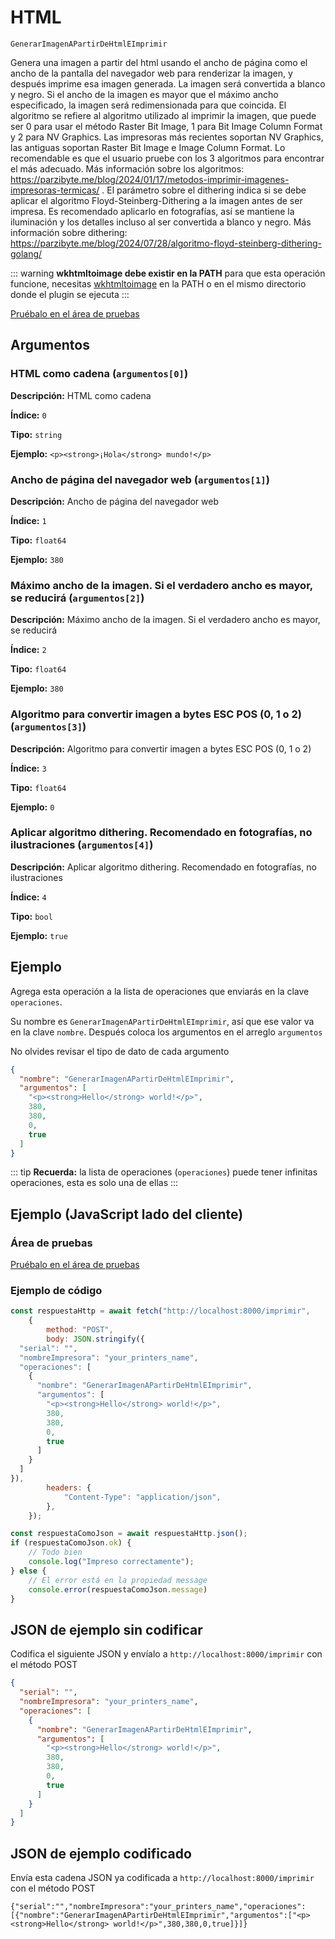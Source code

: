 # HTML

`GenerarImagenAPartirDeHtmlEImprimir`

Genera una imagen a partir del html usando el ancho de página como el ancho de la pantalla del navegador web para renderizar la imagen, y después imprime esa imagen generada. La imagen será convertida a blanco y negro. Si el ancho de la imagen es mayor que el máximo ancho especificado, la imagen será redimensionada para que coincida. El algoritmo se refiere al algoritmo utilizado al imprimir la imagen, que puede ser 0 para usar el método Raster Bit Image, 1 para Bit Image Column Format y 2 para NV Graphics. Las impresoras más recientes soportan NV Graphics, las antiguas soportan Raster Bit Image e Image Column Format. Lo recomendable es que el usuario pruebe con los 3 algoritmos para encontrar el más adecuado. Más información sobre los algoritmos: https://parzibyte.me/blog/2024/01/17/metodos-imprimir-imagenes-impresoras-termicas/ . El parámetro sobre el dithering indica si se debe aplicar el algoritmo Floyd-Steinberg-Dithering a la imagen antes de ser impresa. Es recomendado aplicarlo en fotografías, así se mantiene la iluminación y los detalles incluso al ser convertida a blanco y negro. Más información sobre dithering: https://parzibyte.me/blog/2024/07/28/algoritmo-floyd-steinberg-dithering-golang/


::: warning
**wkhtmltoimage debe existir en la PATH** para que esta operación funcione, necesitas
[wkhtmltoimage](https://wkhtmltopdf.org/downloads.html) en la PATH o en el mismo directorio
donde el plugin se ejecuta
:::



[Pruébalo en el área de pruebas](../playground.md?operacion=GenerarImagenAPartirDeHtmlEImprimir)

## Argumentos
### HTML como cadena (`argumentos[0]`)



**Descripción:** HTML como cadena

**Índice:** `0`

**Tipo:** `string`

**Ejemplo:** `<p><strong>¡Hola</strong> mundo!</p>`

### Ancho de página del navegador web (`argumentos[1]`)



**Descripción:** Ancho de página del navegador web

**Índice:** `1`

**Tipo:** `float64`

**Ejemplo:** `380`

### Máximo ancho de la imagen. Si el verdadero ancho es mayor, se reducirá (`argumentos[2]`)



**Descripción:** Máximo ancho de la imagen. Si el verdadero ancho es mayor, se reducirá

**Índice:** `2`

**Tipo:** `float64`

**Ejemplo:** `380`

### Algoritmo para convertir imagen a bytes ESC POS (0, 1 o 2) (`argumentos[3]`)



**Descripción:** Algoritmo para convertir imagen a bytes ESC POS (0, 1 o 2)

**Índice:** `3`

**Tipo:** `float64`

**Ejemplo:** `0`

### Aplicar algoritmo dithering. Recomendado en fotografías, no ilustraciones (`argumentos[4]`)



**Descripción:** Aplicar algoritmo dithering. Recomendado en fotografías, no ilustraciones

**Índice:** `4`

**Tipo:** `bool`

**Ejemplo:** `true`

## Ejemplo

Agrega esta operación a la lista de operaciones que enviarás en la clave `operaciones`.

Su nombre es `GenerarImagenAPartirDeHtmlEImprimir`, así que ese valor va en la clave `nombre`. Después coloca los argumentos en el arreglo `argumentos`

No olvides revisar el tipo de dato de cada argumento


```json
{
  "nombre": "GenerarImagenAPartirDeHtmlEImprimir",
  "argumentos": [
    "<p><strong>Hello</strong> world!</p>",
    380,
    380,
    0,
    true
  ]
}
```



::: tip
**Recuerda:** la lista de operaciones (`operaciones`) puede tener infinitas operaciones, esta es solo una de ellas
:::

## Ejemplo (JavaScript lado del cliente)

### Área de pruebas
[Pruébalo en el área de pruebas](../playground.md?operacion=GenerarImagenAPartirDeHtmlEImprimir)
<Playground nombreOperacion="GenerarImagenAPartirDeHtmlEImprimir" :ocultarOperacionesDisponibles="true"/>

### Ejemplo de código
```js
const respuestaHttp = await fetch("http://localhost:8000/imprimir",
    {
        method: "POST",
        body: JSON.stringify({
  "serial": "",
  "nombreImpresora": "your_printers_name",
  "operaciones": [
    {
      "nombre": "GenerarImagenAPartirDeHtmlEImprimir",
      "argumentos": [
        "<p><strong>Hello</strong> world!</p>",
        380,
        380,
        0,
        true
      ]
    }
  ]
}),
        headers: {
            "Content-Type": "application/json",
        },
    });

const respuestaComoJson = await respuestaHttp.json();
if (respuestaComoJson.ok) {
    // Todo bien
    console.log("Impreso correctamente");
} else {
    // El error está en la propiedad message
    console.error(respuestaComoJson.message)
}
```

## JSON de ejemplo sin codificar

Codifica el siguiente JSON y envíalo a `http://localhost:8000/imprimir` con el método POST

```json
{
  "serial": "",
  "nombreImpresora": "your_printers_name",
  "operaciones": [
    {
      "nombre": "GenerarImagenAPartirDeHtmlEImprimir",
      "argumentos": [
        "<p><strong>Hello</strong> world!</p>",
        380,
        380,
        0,
        true
      ]
    }
  ]
}
```

## JSON de ejemplo codificado

Envía esta cadena JSON ya codificada a `http://localhost:8000/imprimir` con el método POST

```
{"serial":"","nombreImpresora":"your_printers_name","operaciones":[{"nombre":"GenerarImagenAPartirDeHtmlEImprimir","argumentos":["<p><strong>Hello</strong> world!</p>",380,380,0,true]}]}
```
